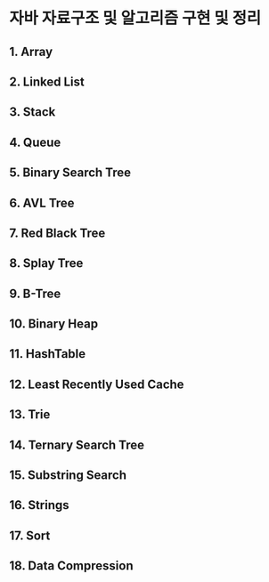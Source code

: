 # 자바 자료구조 및 알고리즘 구현 및 정리

## 1. Array

## 2. Linked List

## 3. Stack

## 4. Queue

## 5. Binary Search Tree

## 6. AVL Tree

## 7. Red Black Tree

## 8. Splay Tree

## 9. B-Tree

## 10. Binary Heap

## 11. HashTable

## 12. Least Recently Used Cache

## 13. Trie

## 14. Ternary Search Tree

## 15. Substring Search

## 16. Strings

## 17. Sort

## 18. Data Compression
